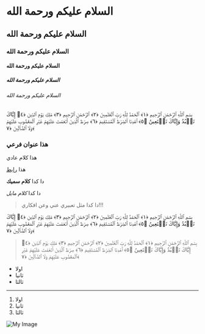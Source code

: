 # السلام عليكم ورحمة الله

## السلام عليكم ورحمة الله

### السلام عليكم ورحمة الله

#### السلام عليكم ورحمة الله

##### السلام عليكم ورحمة الله

###### السلام عليكم ورحمة الله

بِسۡمِ ٱللَّهِ ٱلرَّحۡمَٰنِ ٱلرَّحِيمِ ﴿١﴾ ٱلۡحَمۡدُ لِلَّهِ رَبِّ ٱلۡعَٰلَمِينَ ﴿٢﴾ ٱلرَّحۡمَٰنِ ٱلرَّحِيمِ ﴿٣﴾ مَٰلِكِ يَوۡمِ ٱلدِّينِ ﴿٤﴾ إِيَّاكَ نَعۡبُدُ وَإِيَّاكَ نَسۡتَعِينُ ﴿٥﴾ ٱهۡدِنَا ٱلصِّرَٰطَ ٱلۡمُسۡتَقِيمَ ﴿٦﴾ صِرَٰطَ ٱلَّذِينَ أَنۡعَمۡتَ عَلَيۡهِمۡ غَيۡرِ ٱلۡمَغۡضُوبِ عَلَيۡهِمۡ وَلَا ٱلضَّآلِّينَ ﴿٧﴾

### هذا عنوان فرعي

هذا كلام عادي

هذا [رابط](https://google.com)

دا كدا **كلام سميك**

دا كدا _كلام مايل_

> دا كدا مثل تعبيري عني وعن افكاري!!!

بِسۡمِ ٱللَّهِ ٱلرَّحۡمَٰنِ ٱلرَّحِيمِ ﴿١﴾ ٱلۡحَمۡدُ لِلَّهِ رَبِّ ٱلۡعَٰلَمِينَ ﴿٢﴾ ٱلرَّحۡمَٰنِ ٱلرَّحِيمِ ﴿٣﴾ مَٰلِكِ يَوۡمِ ٱلدِّينِ ﴿٤﴾ إِيَّاكَ نَعۡبُدُ وَإِيَّاكَ نَسۡتَعِينُ ﴿٥﴾ ٱهۡدِنَا ٱلصِّرَٰطَ ٱلۡمُسۡتَقِيمَ ﴿٦﴾ صِرَٰطَ ٱلَّذِينَ أَنۡعَمۡتَ عَلَيۡهِمۡ غَيۡرِ ٱلۡمَغۡضُوبِ عَلَيۡهِمۡ وَلَا ٱلضَّآلِّينَ ﴿٧﴾

> بِسۡمِ ٱللَّهِ ٱلرَّحۡمَٰنِ ٱلرَّحِيمِ ﴿١﴾ ٱلۡحَمۡدُ لِلَّهِ رَبِّ ٱلۡعَٰلَمِينَ ﴿٢﴾ ٱلرَّحۡمَٰنِ ٱلرَّحِيمِ ﴿٣﴾ مَٰلِكِ يَوۡمِ ٱلدِّينِ ﴿٤﴾ إِيَّاكَ نَعۡبُدُ وَإِيَّاكَ نَسۡتَعِينُ ﴿٥﴾ ٱهۡدِنَا ٱلصِّرَٰطَ ٱلۡمُسۡتَقِيمَ ﴿٦﴾ صِرَٰطَ ٱلَّذِينَ أَنۡعَمۡتَ عَلَيۡهِمۡ غَيۡرِ ٱلۡمَغۡضُوبِ عَلَيۡهِمۡ وَلَا ٱلضَّآلِّينَ ﴿٧﴾

- اولا
- ثانيا
- ثالثا

---

1. اولا
2. ثانيا
3. ثالثا

![My Image](next.svg)
